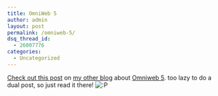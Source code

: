```yaml
---
title: OmniWeb 5
author: admin
layout: post
permalink: /omniweb-5/
dsq_thread_id:
  - 26007776
categories:
  - Uncategorized
---
```

[Check out this post][1] on [my other blog][2] about [Omniweb 5][3]. too lazy to do a dual post, so just read it there! <img src="http://blog.lotas-smartman.net/wp-includes/images/smilies/icon_razz.gif" alt=":P" class="wp-smiley" />

 [1]: http://homepage.mac.com/tiernanotoole/iblog/C794311530/E1802722058/index.html
 [2]: http://homepage.mac.com/tiernanotoole/iblog/
 [3]: http://www.omnigroup.com/applications/omniweb/5/beta/